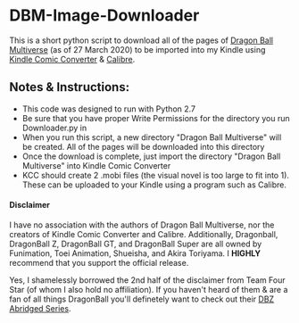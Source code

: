 # DBM-Image-Downloader
This is a short python script to download all of the pages of [Dragon Ball Multiverse](https://www.dragonball-multiverse.com/) (as of 27 March 2020) to be imported into my Kindle using [Kindle Comic Converter](https://kcc.iosphe.re/) & [Calibre](https://calibre-ebook.com/).

## Notes & Instructions:
<ul>
<li>This code was designed to run with Python 2.7</li>
<li>Be sure that you have proper Write Permissions for the directory you run Downloader.py in</li>
<li>When you run this script, a new directory "Dragon Ball Multiverse" will be created. All of the pages will be downloaded into this directory</li>
<li>Once the download is complete, just import the directory "Dragon Ball Multiverse" into Kindle Comic Converter</li>
<li>KCC should create 2 .mobi files (the visual novel is too large to fit into 1). These can be uploaded to your Kindle using a program such as Calibre.</li>
</ul>



#### Disclaimer
I have no association with the authors of Dragon Ball Multiverse, nor the creators of Kindle Comic Converter and Calibre. Additionally, Dragonball, DragonBall Z, DragonBall GT, and DragonBall Super are all owned by Funimation, Toei Animation, Shueisha, and Akira Toriyama. I __HIGHLY__ recommend that you support the official release.

Yes, I shamelessly borrowed the 2nd half of the disclaimer from Team Four Star (of whom I also hold no affiliation). If you haven't heard of them & are a fan of all things DragonBall you'll definetely want to check out their [DBZ Abridged Series](https://www.youtube.com/watch?v=2nYozPLpJRE&t=1s).
